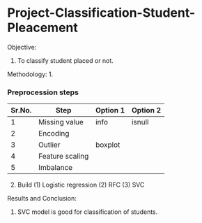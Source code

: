 # Project-Classification-Student-Pleacement
Objective:
1. To classify student placed or not.


Methodology:
1. 
### Preprocession steps

|Sr.No.| Step | Option 1 | Option 2 |
|---| --- | --- | --- |
|1| Missing value | info | isnull |
|2| Encoding |  |  |
|3| Outlier | boxplot |  |
|4| Feature scaling |  |  |
|5| Imbalance |  |  |

2. Build 
(1) Logistic regression
(2) RFC
(3) SVC



Results and Conclusion:
1. SVC model is good for classification of students.
